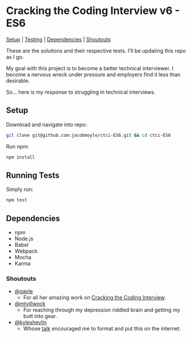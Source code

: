 # Cracking the Coding Interview v6 - ES6
[Setup](#setup) | [Testing](#testing) | [Dependencies](#dependencies) | [Shoutouts](#shoutouts)

These are the solutions and their respective tests. I'll be updating this repo as I go.

My goal with this project is to become a better technical interviewer. I become a nervous wreck under pressure and employers find it less than desirable.

So... here is my response to struggling in technical interviews.

## Setup

Download and navigate into repo:
```bash
git clone git@github.com:jacobmoyle/ctci-ES6.git && cd ctci-ES6
```

Run npm:
```bash
npm install
```

## Running Tests

Simply run:
```bash
npm test
```

## Dependencies

- npm
- Node.js
- Babel
- Webpack
- Mocha
- Karma

### Shoutouts

- [@gayle](https://twitter.com/gayle?lang=en)
  - For all her amazing work on [Cracking the Coding Interview](https://www.amazon.com/Cracking-Coding-Interview-Programming-Questions/dp/0984782850/ref=pd_lpo_sbs_14_t_0?_encoding=UTF8&psc=1&refRID=0Y60VYGGXQA2PJ0NPRF3).
- [@mtvillwock](https://twitter.com/Mtvillwock?lang=en)
  - For reaching through my depression riddled brain and getting my butt into gear.
- [@kyleshevlin](https://twitter.com/kyleshevlin)
  - Whose [talk](http://slides.com/kyleshevlin/improving-at-js-interviews#/) encouraged me to format and put this on the internet.
